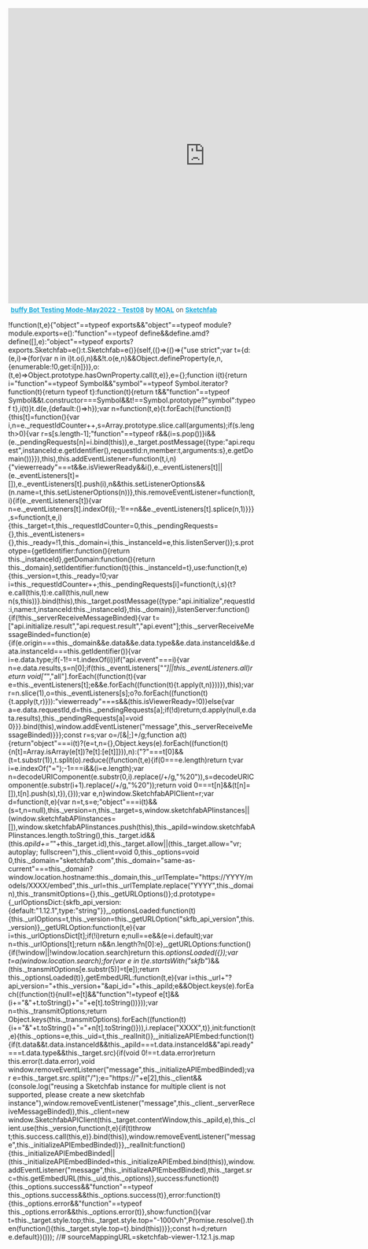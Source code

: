 <div class="sketchfab-embed-wrapper">
    <iframe title="A 3D model" width="800" height="600" src="https://sketchfab.com/models/6092b4418ef047c2b72abcdf71683501/embed?autostart=1&amp;ui_controls=1&amp;ui_infos=1&amp;ui_inspector=1&amp;ui_stop=1&amp;ui_watermark=1&amp;ui_watermark_link=1" frameborder="0" allow="autoplay; fullscreen; vr" mozallowfullscreen="true" webkitallowfullscreen="true"></iframe>
    <p style="font-size: 13px; font-weight: normal; margin: 5px; color: #4A4A4A;">
        <a href="https://sketchfab.com/3d-models/buffy-bot-test08-6092b4418ef047c2b72abcdf71683501?utm_medium=embed&utm_source=website&utm_campaign=share-popup" target="_blank" style="font-weight: bold; color: #1CAAD9;">buffy Bot Testing Mode-May2022 - Test08</a>
        by <a href="https://sketchfab.com/MOAL?utm_medium=embed&utm_source=website&utm_campaign=share-popup" target="_blank" style="font-weight: bold; color: #1CAAD9;">MOAL</a>
        on <a href="https://sketchfab.com?utm_medium=embed&utm_source=website&utm_campaign=share-popup" target="_blank" style="font-weight: bold; color: #1CAAD9;">Sketchfab</a>
    </p>
</div>

 !function(t,e){"object"==typeof exports&&"object"==typeof module?module.exports=e():"function"==typeof define&&define.amd?define([],e):"object"==typeof exports?exports.Sketchfab=e():t.Sketchfab=e()}(self,(()=>(()=>{"use strict";var t={d:(e,i)=>{for(var n in i)t.o(i,n)&&!t.o(e,n)&&Object.defineProperty(e,n,{enumerable:!0,get:i[n]})},o:(t,e)=>Object.prototype.hasOwnProperty.call(t,e)},e={};function i(t){return i="function"==typeof Symbol&&"symbol"==typeof Symbol.iterator?function(t){return typeof t}:function(t){return t&&"function"==typeof Symbol&&t.constructor===Symbol&&t!==Symbol.prototype?"symbol":typeof t},i(t)}t.d(e,{default:()=>h});var n=function(t,e){t.forEach((function(t){this[t]=function(){var i,n=e._requestIdCounter++,s=Array.prototype.slice.call(arguments);if(s.length>0){var r=s[s.length-1];"function"==typeof r&&(i=s.pop())}i&&(e._pendingRequests[n]=i.bind(this)),e._target.postMessage({type:"api.request",instanceId:e.getIdentifier(),requestId:n,member:t,arguments:s},e.getDomain())}}),this),this.addEventListener=function(t,i,n){"viewerready"===t&&e.isViewerReady&&i(),e._eventListeners[t]||(e._eventListeners[t]=[]),e._eventListeners[t].push(i),n&&this.setListenerOptions&&(n.name=t,this.setListenerOptions(n))},this.removeEventListener=function(t,i){if(e._eventListeners[t]){var n=e._eventListeners[t].indexOf(i);-1!==n&&e._eventListeners[t].splice(n,1)}}},s=function(t,e,i){this._target=t,this._requestIdCounter=0,this._pendingRequests={},this._eventListeners={},this._ready=!1,this._domain=i,this._instanceId=e,this.listenServer()};s.prototype={getIdentifier:function(){return this._instanceId},getDomain:function(){return this._domain},setIdentifier:function(t){this._instanceId=t},use:function(t,e){this._version=t,this._ready=!0;var i=this._requestIdCounter++;this._pendingRequests[i]=function(t,i,s){t?e.call(this,t):e.call(this,null,new n(s,this))}.bind(this),this._target.postMessage({type:"api.initialize",requestId:i,name:t,instanceId:this._instanceId},this._domain)},listenServer:function(){if(!this._serverReceiveMessageBinded){var t=["api.initialize.result","api.request.result","api.event"];this._serverReceiveMessageBinded=function(e){if(e.origin===this._domain&&e.data&&e.data.type&&e.data.instanceId&&e.data.instanceId===this.getIdentifier()){var i=e.data.type;if(-1!==t.indexOf(i))if("api.event"===i){var n=e.data.results,s=n[0];if(this._eventListeners["*"]||this._eventListeners.all)return void["*","all"].forEach((function(t){var e=this._eventListeners[t];e&&e.forEach((function(t){t.apply(t,n)}))}),this);var r=n.slice(1),o=this._eventListeners[s];o?o.forEach((function(t){t.apply(t,r)})):"viewerready"===s&&(this.isViewerReady=!0)}else{var a=e.data.requestId,d=this._pendingRequests[a];if(!d)return;d.apply(null,e.data.results),this._pendingRequests[a]=void 0}}}.bind(this),window.addEventListener("message",this._serverReceiveMessageBinded)}}};const r=s;var o=/[&|;]+/g;function a(t){return"object"===i(t)?(e=t,n={},Object.keys(e).forEach((function(t){n[t]=Array.isArray(e[t])?e[t]:[e[t]]})),n):("?"===t[0]&&(t=t.substr(1)),t.split(o).reduce((function(t,e){if(0===e.length)return t;var i=e.indexOf("=");-1===i&&(i=e.length);var n=decodeURIComponent(e.substr(0,i).replace(/\+/g,"%20")),s=decodeURIComponent(e.substr(i+1).replace(/\+/g,"%20"));return void 0===t[n]&&(t[n]=[]),t[n].push(s),t}),{}));var e,n}window.SketchfabAPIClient=r;var d=function(t,e){var n=t,s=e;"object"===i(t)&&(s=t,n=null),this._version=n,this._target=s,window.sketchfabAPIinstances||(window.sketchfabAPIinstances=[]),window.sketchfabAPIinstances.push(this),this._apiId=window.sketchfabAPIinstances.length.toString(),this._target.id&&(this._apiId+="_"+this._target.id),this._target.allow||(this._target.allow="vr; autoplay; fullscreen"),this._client=void 0,this._options=void 0,this._domain="sketchfab.com",this._domain="same-as-current"===this._domain?window.location.hostname:this._domain,this._urlTemplate="https://YYYY/models/XXXX/embed",this._url=this._urlTemplate.replace("YYYY",this._domain),this._transmitOptions={},this._getURLOptions()};d.prototype={_urlOptionsDict:{skfb_api_version:{default:"1.12.1",type:"string"}},_optionsLoaded:function(t){this._urlOptions=t,this._version=this._getURLOption("skfb_api_version",this._version)},_getURLOption:function(t,e){var i=this._urlOptionsDict[t];if(!i)return e;null==e&&(e=i.default);var n=this._urlOptions[t];return n&&n.length?n[0]:e},_getURLOptions:function(){if(!window||!window.location.search)return this._optionsLoaded({});var t=a(window.location.search);for(var e in t)e.startsWith("skfb_")&&(this._transmitOptions[e.substr(5)]=t[e]);return this._optionsLoaded(t)},getEmbedURL:function(t,e){var i=this._url+"?api_version="+this._version+"&api_id="+this._apiId;e&&Object.keys(e).forEach((function(t){null!=e[t]&&"function"!=typeof e[t]&&(i+="&"+t.toString()+"="+e[t].toString())}));var n=this._transmitOptions;return Object.keys(this._transmitOptions).forEach((function(t){i+="&"+t.toString()+"="+n[t].toString()})),i.replace("XXXX",t)},init:function(t,e){this._options=e,this._uid=t,this._realInit()},_initializeAPIEmbed:function(t){if(t.data&&t.data.instanceId&&this._apiId===t.data.instanceId&&"api.ready"===t.data.type&&this._target.src){if(void 0!==t.data.error)return this.error(t.data.error),void window.removeEventListener("message",this._initializeAPIEmbedBinded);var e=this._target.src.split("/");e="https://"+e[2],this._client&&(console.log("reusing a Sketchfab instance for multiple client is not supported, please create a new sketchfab instance"),window.removeEventListener("message",this._client._serverReceiveMessageBinded)),this._client=new window.SketchfabAPIClient(this._target.contentWindow,this._apiId,e),this._client.use(this._version,function(t,e){if(t)throw t;this.success.call(this,e)}.bind(this)),window.removeEventListener("message",this._initializeAPIEmbedBinded)}},_realInit:function(){this._initializeAPIEmbedBinded||(this._initializeAPIEmbedBinded=this._initializeAPIEmbed.bind(this)),window.addEventListener("message",this._initializeAPIEmbedBinded),this._target.src=this.getEmbedURL(this._uid,this._options)},success:function(t){this._options.success&&"function"==typeof this._options.success&&this._options.success(t)},error:function(t){this._options.error&&"function"==typeof this._options.error&&this._options.error(t)},show:function(){var t=this._target.style.top;this._target.style.top="-1000vh",Promise.resolve().then(function(){this._target.style.top=t}.bind(this))}};const h=d;return e.default})()));
//# sourceMappingURL=sketchfab-viewer-1.12.1.js.map
